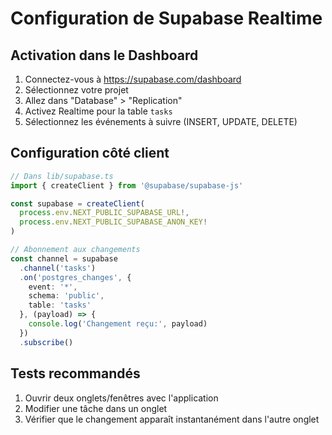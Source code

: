 # Configuration de Supabase Realtime

## Activation dans le Dashboard

1. Connectez-vous à https://supabase.com/dashboard
2. Sélectionnez votre projet
3. Allez dans "Database" > "Replication"
4. Activez Realtime pour la table `tasks`
5. Sélectionnez les événements à suivre (INSERT, UPDATE, DELETE)

## Configuration côté client

```typescript
// Dans lib/supabase.ts
import { createClient } from '@supabase/supabase-js'

const supabase = createClient(
  process.env.NEXT_PUBLIC_SUPABASE_URL!,
  process.env.NEXT_PUBLIC_SUPABASE_ANON_KEY!
)

// Abonnement aux changements
const channel = supabase
  .channel('tasks')
  .on('postgres_changes', {
    event: '*',
    schema: 'public',
    table: 'tasks'
  }, (payload) => {
    console.log('Changement reçu:', payload)
  })
  .subscribe()
```

## Tests recommandés

1. Ouvrir deux onglets/fenêtres avec l'application
2. Modifier une tâche dans un onglet
3. Vérifier que le changement apparaît instantanément dans l'autre onglet